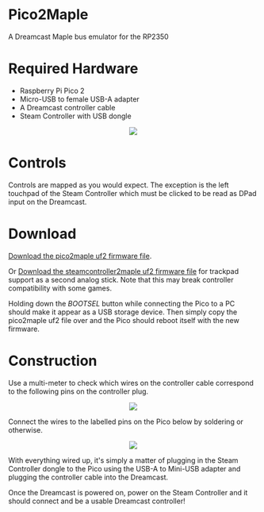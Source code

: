 # Pico2Maple

A Dreamcast Maple bus emulator for the RP2350

# Required Hardware

* Raspberry Pi Pico 2
* Micro-USB to female USB-A adapter
* A Dreamcast controller cable
* Steam Controller with USB dongle

<div style="text-align: center"><a href="https://www.cluoma.com/images/pico2maple_needed_hardware.jpg"><img src="https://www.cluoma.com/images/pico2maple_needed_hardware.jpg" style="margin: auto; max-width: 100%"></a><p></p></div>

# Controls

Controls are mapped as you would expect. The exception is the left touchpad of the Steam Controller which must be clicked to be read as DPad input on the Dreamcast.

# Download

[Download the pico2maple uf2 firmware file](pico2maple.uf2).

Or [Download the steamcontroller2maple uf2 firmware file](steamcontroller2maple.uf2) for trackpad support as a second analog stick. Note that this may break controller compatibility with some games.

Holding down the *BOOTSEL* button while connecting the Pico to a PC should make it appear as a USB storage device. Then simply copy the pico2maple uf2 file over and the Pico should reboot itself with the new firmware.

# Construction

Use a multi-meter to check which wires on the controller cable correspond to the following pins on the controller plug.

<div style="text-align: center"><a href="https://www.cluoma.com/images/dc_controller_plug.jpg"><img src="https://www.cluoma.com/images/dc_controller_plug.jpg" style="margin: auto; max-width: 100%"></a><p></p></div>

Connect the wires to the labelled pins on the Pico below by soldering or otherwise.

<div style="text-align: center"><a href="https://www.cluoma.com/images/pico2maple_pinout.jpg"><img src="https://www.cluoma.com/images/pico2maple_pinout.jpg" style="margin: auto; max-width: 100%"></a><p></p></div>

With everything wired up, it's simply a matter of plugging in the Steam Controller dongle to the Pico using the USB-A to Mini-USB adapter and plugging the controller cable into the Dreamcast.

Once the Dreamcast is powered on, power on the Steam Controller and it should connect and be a usable Dreamcast controller!
